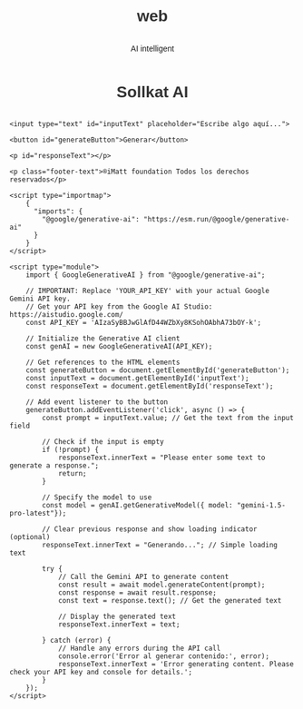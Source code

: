 # web
AI intelligent
<!DOCTYPE html>
<html lang="es">
<head>
    <meta charset="UTF-8">
    <meta name="viewport" content="width=device-width, initial-scale=1.0">
    <title>Ejemplo API Google Gemini</title>
    <style>
        body {
            font-family: sans-serif;
            display: flex;
            flex-direction: column;
            align-items: center;
            padding: 20px;
        }
        h1 {
            color: #333;
        }
        input[type="text"] {
            padding: 10px;
            margin-bottom: 10px;
            width: 80%;
            max-width: 500px;
            border: 1px solid #ccc;
            border-radius: 4px;
        }
        button {
            padding: 10px 20px;
            background-color: #4CAF50;
            color: white;
            border: none;
            border-radius: 4px;
            cursor: pointer;
            font-size: 16px;
        }
        button:hover {
            background-color: #45a049;
        }
        #responseText {
            margin-top: 20px;
            padding: 15px;
            border: 1px solid #eee;
            border-radius: 4px;
            background-color: #f9f9f9;
            width: 80%;
            max-width: 500px;
            white-space: pre-wrap; /* Preserve line breaks */
        }
        .footer-text {
            margin-top: 30px;
            font-size: 0.9em;
            color: #555;
        }
    </style>
</head>
<body>
    <h1>Sollkat AI</h1>

    <input type="text" id="inputText" placeholder="Escribe algo aquí...">

    <button id="generateButton">Generar</button>

    <p id="responseText"></p>

    <p class="footer-text">®iMatt foundation Todos los derechos reservados</p>

    <script type="importmap">
        {
          "imports": {
            "@google/generative-ai": "https://esm.run/@google/generative-ai"
          }
        }
    </script>

    <script type="module">
        import { GoogleGenerativeAI } from "@google/generative-ai";

        // IMPORTANT: Replace 'YOUR_API_KEY' with your actual Google Gemini API key.
        // Get your API key from the Google AI Studio: https://aistudio.google.com/
        const API_KEY = 'AIzaSyBBJwGlAfD44WZbXy8KSohOAbhA73bOY-k';

        // Initialize the Generative AI client
        const genAI = new GoogleGenerativeAI(API_KEY);

        // Get references to the HTML elements
        const generateButton = document.getElementById('generateButton');
        const inputText = document.getElementById('inputText');
        const responseText = document.getElementById('responseText');

        // Add event listener to the button
        generateButton.addEventListener('click', async () => {
            const prompt = inputText.value; // Get the text from the input field

            // Check if the input is empty
            if (!prompt) {
                responseText.innerText = "Please enter some text to generate a response.";
                return;
            }

            // Specify the model to use
            const model = genAI.getGenerativeModel({ model: "gemini-1.5-pro-latest"});

            // Clear previous response and show loading indicator (optional)
            responseText.innerText = "Generando..."; // Simple loading text

            try {
                // Call the Gemini API to generate content
                const result = await model.generateContent(prompt);
                const response = await result.response;
                const text = response.text(); // Get the generated text

                // Display the generated text
                responseText.innerText = text;

            } catch (error) {
                // Handle any errors during the API call
                console.error('Error al generar contenido:', error);
                responseText.innerText = 'Error generating content. Please check your API key and console for details.';
            }
        });
    </script>
</body>
</html>
 
